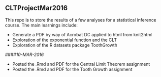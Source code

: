 ## CLTProjectMar2016  
This repo is to store the results of a few analyses for a statistical inference course.  The main learnings include:  
* Generate a PDF by way of Acrobat DC applied to html from knit2html  
* Exploration of the exponential function and the CLT  
* Exploration of the R datasets package ToothGrowth  

####_10-MAR-2016_  
* Posted the .Rmd and PDF for the Central Limit Theorem assignment  
* Posted the .Rmd and PDF for the Tooth Growth assignment  

